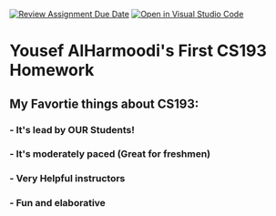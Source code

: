 [![Review Assignment Due Date](https://classroom.github.com/assets/deadline-readme-button-24ddc0f5d75046c5622901739e7c5dd533143b0c8e959d652212380cedb1ea36.svg)](https://classroom.github.com/a/WfFIHSn5)
[![Open in Visual Studio Code](https://classroom.github.com/assets/open-in-vscode-718a45dd9cf7e7f842a935f5ebbe5719a5e09af4491e668f4dbf3b35d5cca122.svg)](https://classroom.github.com/online_ide?assignment_repo_id=13460069&assignment_repo_type=AssignmentRepo)

# Yousef AlHarmoodi's First CS193 Homework

## My Favortie things about CS193:

### - It's lead by OUR Students!

### - It's moderately paced (Great for freshmen) 

### - Very Helpful instructors

### - Fun and elaborative
